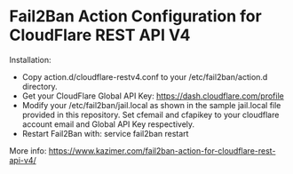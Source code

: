 Fail2Ban Action Configuration for CloudFlare REST API V4
========================================================

Installation:

* Copy action.d/cloudflare-restv4.conf to your /etc/fail2ban/action.d directory.
* Get your CloudFlare Global API Key: https://dash.cloudflare.com/profile
* Modify your /etc/fail2ban/jail.local as shown in the sample jail.local file provided in this repository. Set cfemail and cfapikey to your cloudflare account email and Global API Key respectively.
* Restart Fail2Ban with: service fail2ban restart

More info: <https://www.kazimer.com/fail2ban-action-for-cloudflare-rest-api-v4/>
